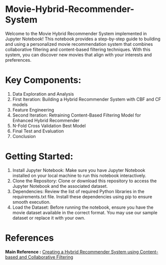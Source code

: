 # Movie-Hybrid-Recommender-System

Welcome to the Movie Hybrid Recommender System implemented in Jupyter Notebook! This notebook provides a step-by-step guide to building and using a personalized movie recommendation system that combines collaborative filtering and content-based filtering techniques. With this system, you can discover new movies that align with your interests and preferences.

# Key Components:
1. Data Exploration and Analysis
2. First Iteration: Building a Hybrid Recommender System with CBF and CF models
3. Feature Engineering
4. Second Iteration: Retraining Content-Based Filtering Model for Enhanced Hybrid Recommender
5. N-Fold Cross Validation Best Model
6. Final Test and Evaluation
7. Conclusion

# Getting Started: 
1. Install Jupyter Notebook: Make sure you have Jupyter Notebook installed on your local machine to run this notebook interactively.
2. Clone the Repository: Clone or download this repository to access the Jupyter Notebook and the associated dataset.
3. Dependencies: Review the list of required Python libraries in the requirements.txt file. Install these dependencies using pip to ensure smooth execution.
4. Load the Dataset: Before running the notebook, ensure you have the movie dataset available in the correct format. You may use our sample dataset or replace it with your own.

# References
**Main Reference :**
[Creating a Hybrid Recommender System
using Content-based and Collaborative Filtering](https://github.com/SebastianRokholt/Hybrid-Recommender-System/blob/main/analysis-and-modelling.ipynb)

